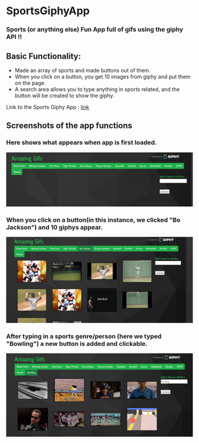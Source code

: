 # SportsGiphyApp

### Sports (or anything else) Fun App full of gifs using the giphy API !!

## Basic Functionality:
* Made an array of sports and made buttons out of them.
* When you click on a button, you get 10 images from giphy and put them on the page.
* A search area allows you to type anything in sports related, and the button will be created to show the giphy.


Link to the Sports Giphy App : [link](https://sportsgifapp.herokuapp.com/)

## Screenshots of the app functions

### Here shows what appears when app is first loaded. 
![All Articles](/assets/images/Screenshot1.JPG)

### When you click on a button(in this instance, we clicked "Bo Jackson") and 10 giphys appear.
![Scraped](/assets/images/Screenshot2.JPG)

### After typing in a sports genre/person (here we typed "Bowling") a new button is added and clickable.
![footer](/assets/images/ScreenShot3.JPG)

